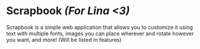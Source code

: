 # Scrapbook _(For Lina <3)_
Scrapbook is a simple web application that allows you to customize it using text with multiple fonts, images you can place wherever and rotate however you want, and more! (Will be listed in features)
